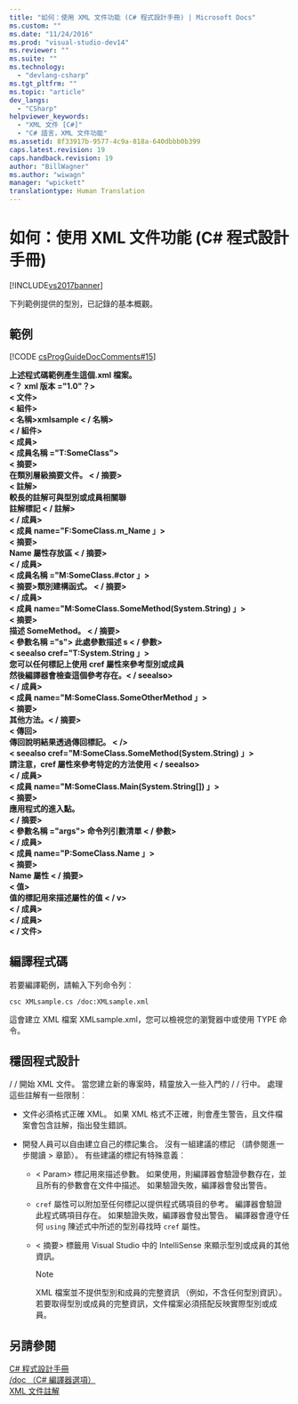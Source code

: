 ```yaml
---
title: "如何：使用 XML 文件功能 (C# 程式設計手冊) | Microsoft Docs"
ms.custom: ""
ms.date: "11/24/2016"
ms.prod: "visual-studio-dev14"
ms.reviewer: ""
ms.suite: ""
ms.technology: 
  - "devlang-csharp"
ms.tgt_pltfrm: ""
ms.topic: "article"
dev_langs: 
  - "CSharp"
helpviewer_keywords: 
  - "XML 文件 [C#]"
  - "C# 語言，XML 文件功能"
ms.assetid: 8f33917b-9577-4c9a-818a-640dbbb0b399
caps.latest.revision: 19
caps.handback.revision: 19
author: "BillWagner"
ms.author: "wiwagn"
manager: "wpickett"
translationtype: Human Translation
---
```

# 如何：使用 XML 文件功能 (C# 程式設計手冊)
[!INCLUDE[vs2017banner](../../../csharp/includes/vs2017banner.md)]

下列範例提供的型別，已記錄的基本概觀。  
  
## <a name="example"></a>範例  
 [!CODE [csProgGuideDocComments#15](../CodeSnippet/VS_Snippets_VBCSharp/csProgGuideDocComments#15)]  
  
 **上述程式碼範例產生這個.xml 檔案。**  
**\<？ xml 版本 ="1.0"？>**  
**\< 文件>**  
 **\< 組件>**  
 **\< 名稱>xmlsample \< / 名稱>**  
 **\< / 組件>**  
 **\< 成員>**  
 **\< 成員名稱 ="T:SomeClass">**  
 **\< 摘要>**  
 **在類別層級摘要文件。 \< / 摘要>**  
 **\< 註解>**  
 **較長的註解可與型別或成員相關聯**   
 **註解標記 \< / 註解>**  
 **\< / 成員>**  
 **\< 成員 name="F:SomeClass.m_Name 」>**  
 **\< 摘要>**  
 **Name 屬性存放區 \< / 摘要>**  
 **\< / 成員>**  
 **\< 成員名稱 ="M:SomeClass.#ctor 」>**  
 **\< 摘要>類別建構函式。 \< / 摘要>**   
 **\< / 成員>**  
 **\< 成員 name="M:SomeClass.SomeMethod(System.String) 」>**  
 **\< 摘要>**  
 **描述 SomeMethod。 \< / 摘要>**  
 **\< 參數名稱 ="s"> 此處參數描述 s \< / 參數>**  
 **\< seealso cref="T:System.String 」>**  
 **您可以任何標記上使用 cref 屬性來參考型別或成員**   
 **然後編譯器會檢查這個參考存在。\< / seealso>**  
 **\< / 成員>**  
 **\< 成員 name="M:SomeClass.SomeOtherMethod 」>**  
 **\< 摘要>**  
 **其他方法。\< / 摘要>**  
 **\< 傳回>**  
 **傳回說明結果透過傳回標記。 \< />**  
 **\< seealso cref="M:SomeClass.SomeMethod(System.String) 」>**  
 **請注意，cref 屬性來參考特定的方法使用 \< / seealso>**  
 **\< / 成員>**  
 **\< 成員 name="M:SomeClass.Main(System.String[]) 」>**  
 **\< 摘要>**  
 **應用程式的進入點。**  
 **\< / 摘要>**  
 **\< 參數名稱 ="args"> 命令列引數清單 \< / 參數>**  
 **\< / 成員>**  
 **\< 成員 name="P:SomeClass.Name 」>**  
 **\< 摘要>**  
 **Name 屬性 \< / 摘要>**  
 **\< 值>**  
 **值的標記用來描述屬性的值 \< / v>**  
 **\< / 成員>**  
 **\< / 成員>**  
**\< / 文件>**   
## <a name="compiling-the-code"></a>編譯程式碼  
 若要編譯範例，請輸入下列命令列︰  
  
 `csc XMLsample.cs /doc:XMLsample.xml`  
  
 這會建立 XML 檔案 XMLsample.xml，您可以檢視您的瀏覽器中或使用 TYPE 命令。  
  
## <a name="robust-programming"></a>穩固程式設計  
 / / 開始 XML 文件。 當您建立新的專案時，精靈放入一些入門的 / / 行中。 處理這些註解有一些限制︰  
  
-   文件必須格式正確 XML。 如果 XML 格式不正確，則會產生警告，且文件檔案會包含註解，指出發生錯誤。  
  
-   開發人員可以自由建立自己的標記集合。 沒有一組建議的標記 （請參閱進一步閱讀 > 章節）。 有些建議的標記有特殊意義︰  
  
    -   \< Param> 標記用來描述參數。 如果使用，則編譯器會驗證參數存在，並且所有的參數會在文件中描述。 如果驗證失敗，編譯器會發出警告。  
  
    -    `cref` 屬性可以附加至任何標記以提供程式碼項目的參考。 編譯器會驗證此程式碼項目存在。 如果驗證失敗，編譯器會發出警告。 編譯器會遵守任何 `using` 陳述式中所述的型別尋找時 `cref` 屬性。  
  
    -   \< 摘要> 標籤用 Visual Studio 中的 IntelliSense 來顯示型別或成員的其他資訊。  
  
        > [!NOTE]
        >  XML 檔案並不提供型別和成員的完整資訊 （例如，不含任何型別資訊）。 若要取得型別或成員的完整資訊，文件檔案必須搭配反映實際型別或成員。  
  
## <a name="see-also"></a>另請參閱  
 [C# 程式設計手冊](../../../csharp/programming-guide/index.md)   
 [/doc （C# 編譯器選項）](../../../csharp/language-reference/compiler-options/doc-compiler-option.md)   
 [XML 文件註解](../../../csharp/programming-guide/xmldoc/xml-documentation-comments.md)